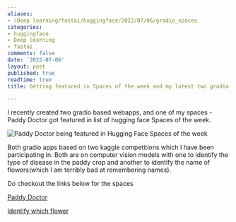 ```yaml
---
aliases:
- /Deep learning/fastai/huggingface/2022/07/06/gradio_spaces
categories:
- huggingface
- Deep learning
- fastai
comments: false
date: '2022-07-06'
layout: post
published: true
readtime: true
title: Getting featured in Spaces of the week and my latest two gradio spaces

---
```


I recently created two gradio based webapps, and one of my spaces - Paddy Doctor got featured
in list of hugging face Spaces of the week.

![Paddy Doctor being featured in Hugging Face Spaces of the week](https://user-images.githubusercontent.com/24592806/177607850-eed39c76-51b5-4b00-aad1-804e699540d2.png)

Both gradio apps based on two kaggle competitions which I have been participating in. Both are on computer vision models with one to identify the type of disease in the paddy crop and another to identify the name of flowers(which I am terribly bad at remembering names).

Do checkout the links below for the spaces

[Paddy Doctor](https://huggingface.co/spaces/hugginglearners/Paddy-Doctor)

[Identify which flower](https://huggingface.co/spaces/hugginglearners/Identify_which_flower)


